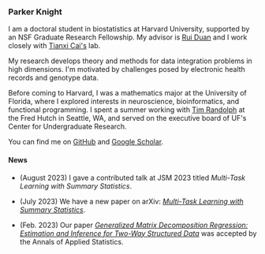 <link rel="stylesheet" href="https://cdn.simplecss.org/simple.min.css">

<link rel="stylesheet" href="custom.css">

### Parker Knight 

I am a doctoral student in biostatistics at Harvard
University, supported by an NSF Graduate Research Fellowship. My advisor is [Rui
Duan](https://sites.google.com/view/ruiduan) and I work closely with
[Tianxi Cai's](https://www.hsph.harvard.edu/profile/tianxi-cai/) lab.

My research develops theory and methods for data integration problems in high
dimensions. I'm motivated by challenges posed by electronic
health records and genotype data.

 
Before coming to Harvard, I was a mathematics major at the University of
Florida, where I explored interests in neuroscience, bioinformatics, and
functional programming. I spent a summer working with [Tim Randolph](https://www.fredhutch.org/en/faculty-lab-directory/randolph-tim.html) at the Fred Hutch
in Seattle, WA, and served on the executive board of UF's Center for Undergraduate
Research.

You can find me on [GitHub](https://www.github.com/pknight24) and [Google Scholar](https://scholar.google.com/citations?user=NRV4UhwAAAAJ&hl=en&oi=ao).

#### News 

* (August 2023) I gave a contributed talk at JSM 2023 titled *Multi-Task
  Learning with Summary Statistics*.

* (July 2023) We have a new paper on arXiv: [*Multi-Task Learning with Summary Statistics*](https://arxiv.org/abs/2307.02388).

* (Feb. 2023) Our paper [*Generalized Matrix Decomposition Regression: Estimation and Inference for Two-Way Structured Data*](https://arxiv.org/abs/2104.08408) was accepted by the Annals of Applied Statistics.
